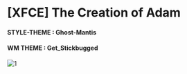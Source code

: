 # [XFCE] The Creation of Adam

#### STYLE-THEME : Ghost-Mantis
#### WM THEME : Get_Stickbugged

![1](https://github.com/user-attachments/assets/eeb972cc-5c66-4569-8392-56ab22b1d305)
